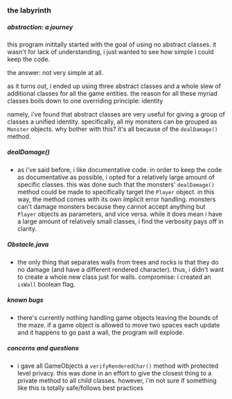 
### the labyrinth

##### abstraction: a journey

this program inititally started with the goal of using no abstract classes.  it wasn't for lack of understanding, i just wanted to see how simple i could keep the code.

the answer: not very simple at all.

as it turns out, i ended up using three abstract classes and a whole slew of additional classes for all the game entities.  the reason for all these myriad classes boils down to one overriding principle: identity

namely, i've found that abstract classes are very useful for giving a group of classes a unified identity.  specifically, all my monsters can be grouped as `Monster` objects.  why bother with this?  it's all because of the `dealDamage()` method.  

##### dealDamage()

* as i've said before, i like documentative code.  in order to keep the code as documentative as possible, i opted for a relatively large amount of specific classes.  this was done such that the monsters' `dealDamage()` method could be made to specifically target the `Player` object.  in this way, the method comes with its own implicit error handling.  monsters can't damage monsters because they cannot accept anything but `Player` objects as parameters, and vice versa.  while it does mean i have a large amount of relatively small classes, i find the verbosity pays off in clarity.


##### Obstacle.java

* the only thing that separates walls from trees and rocks is that they do no damage (and have a different rendered character).  thus, i didn't want to create a whole new class just for walls.  compromise: i created an `isWall` boolean flag.


##### known bugs

* there's currently nothing handling game objects leaving the bounds of the maze.  if a game object is allowed to move two spaces each update and it happens to go past a wall, the program will explode.

##### concerns and questions

* i gave all GameObjects a `verifyRenderedChar()` method with protected level privacy.  this was done in an effort to give the closest thing to a private method to all child classes.  however, i'm not sure if something like this is totally safe/follows best practices